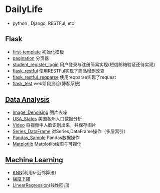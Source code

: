 # DailyLife
- python , Django, RESTFul, etc

## Flask
  - [first-template](https://github.com/Zahirgeek/DailyLife/tree/master/template) 初始化模板
  - [pagination](https://github.com/Zahirgeek/DailyLife/tree/master/pagination) 分页器
  - [student_register_login](https://github.com/Zahirgeek/DailyLife/tree/master/student_register_login) 用户登录与注册简易实现(短信邮箱验证还待实现)
  - [flask_restful](https://github.com/Zahirgeek/DailyLife/tree/master/flask_restful) 使用RESTFul实现了商品增删改查
  - [flask_restful_reqparse](https://github.com/Zahirgeek/DailyLife/tree/master/flask_restful_reqparse) 使用reqparse实现了request
  - [flask_test](https://github.com/Zahirgeek/DailyLife/tree/master/flask_test) web阶段测验(博客系统)

## [Data Analysis](https://github.com/Zahirgeek/DailyLife/tree/master/Data_Analysis)
  - [Image_Denoising](https://github.com/Zahirgeek/DailyLife/tree/master/Data_Analysis/Image_Denoising) 图片去噪
  - [USA_States](https://github.com/Zahirgeek/DailyLife/tree/master/Data_Analysis/USA_States) 美国各州人口数据分析
  - [Video](https://github.com/Zahirgeek/DailyLife/tree/master/Data_Analysis/Video) 将视频中人脸识别出来，并保存图片
  - [Series_DataFrame](https://github.com/Zahirgeek/DailyLife/tree/master/Data_Analysis/Series_DataFrame) 对Series,DataFrame操作（多层索引）
  - [Pandas_Sample](https://github.com/Zahirgeek/DailyLife/tree/master/Data_Analysis/Pandas_Sample) Pandas数据操作
  - [Matplotlib](https://github.com/Zahirgeek/DailyLife/tree/master/Data_Analysis/Matplotlib) Matplotlib绘图与可视化

## [Machine Learning](https://github.com/Zahirgeek/DailyLife/tree/master/Machine_Learning)
  - [KNN](https://github.com/Zahirgeek/DailyLife/tree/master/Machine_Learning/KNN)(利用k-近邻算法)
  - [梯度下降](https://github.com/Zahirgeek/DailyLife/blob/master/Machine_Learning/%E6%A2%AF%E5%BA%A6%E4%B8%8B%E9%99%8D.ipynb)
  - [LinearRegression](https://github.com/Zahirgeek/DailyLife/tree/master/Machine_Learning/LinearRegression)(线性回归) 
